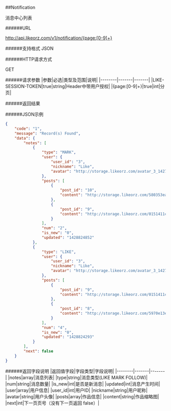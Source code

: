 ##Notification

消息中心列表

######URL

http://api.likeorz.com/v1/notification/{page:[0-9]+}

######支持格式
JSON

######HTTP请求方式

GET

######请求参数
|参数|必选|类型及范围|说明|
|--------|-------|-------|
|LIKE-SESSION-TOKEN|true|string|Header中带用户授权|
|{page:[0-9]+}|true|int|分页|

######返回结果

######JSON示例

```json
{
    "code": "1", 
    "message": "Record(s) Found", 
    "data": {
        "notes": [
            {
                "type": "MARK", 
                "user": {
                    "user_id": "3", 
                    "nickname": "Like", 
                    "avatar": "http://storage.likeorz.com/avatar_3_1427032014.jpg?imageView2/1/w/120/h/120/q/85"
                }, 
                "posts": [
                    {
                        "post_id": "10", 
                        "content": "http://storage.likeorz.com/580353ea2464ca8b_1422601844_w_1536_h_1024_4.jpg?imageView2/1/w/408/h/408/q/85"
                    }, 
                    {
                        "post_id": "9", 
                        "content": "http://storage.likeorz.com/0151411c8274f391_1422601702_w_1536_h_1536_4.jpg?imageView2/1/w/408/h/408/q/85"
                    }
                ], 
                "num": "2", 
                "is_new": "0", 
                "updated": "1428824852"
            }, 
            {
                "type": "LIKE", 
                "user": {
                    "user_id": "3", 
                    "nickname": "Like", 
                    "avatar": "http://storage.likeorz.com/avatar_3_1427032014.jpg?imageView2/1/w/120/h/120/q/85"
                }, 
                "posts": [
                    {
                        "post_id": "9", 
                        "content": "http://storage.likeorz.com/0151411c8274f391_1422601702_w_1536_h_1536_4.jpg?imageView2/1/w/408/h/408/q/85"
                    }, 
                    {
                        "post_id": "8", 
                        "content": "http://storage.likeorz.com/5970e13ec442384e_1422601189_w_1536_h_1536_4.jpg?imageView2/1/w/408/h/408/q/85"
                    }
                ], 
                "num": "4", 
                "is_new": "0", 
                "updated": "1428824293"
            }
        ], 
        "next": false
    }
}
```

######返回字段说明
|返回值字段|字段类型|字段说明|
|--------|-------|-------|
|notes|array|消息列表|
|type|string|消息类型(LIKE MARK FOLLOW)|
|num|string|消息数量|
|is_new|int|是否是新消息|
|updated|int|消息产生时间|
|user|array|用户信息|
|user_id|int|用户ID|
|nickname|string|用户昵称|
|avatar|string|用户头像|
|posts|array|作品信息|
|content|string|作品缩略图|
|next|int|下一页页号（没有下一页返回 false）|